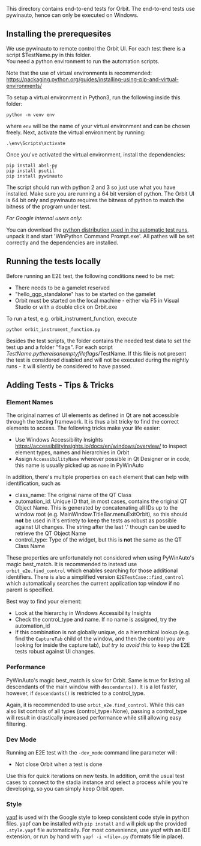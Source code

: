 This directory contains end-to-end tests for Orbit. The end-to-end tests use pywinauto, hence can
only be executed on Windows.

## Installing the prerequesites

We use pywinauto to remote control the Orbit UI. For each test there is a script $TestName.py in this folder.  
You need a python environment to run the automation scripts. 

Note that the use of virtual environments is recommended: 
https://packaging.python.org/guides/installing-using-pip-and-virtual-environments/

To setup a virtual environment in Python3, run the following inside this folder:

```
python -m venv env
```

where `env` will be the name of your virtual environment and can be chosen freely. 
Next, activate the virtual environment by running:

```
.\env\Scripts\activate
```

Once you've activated the virtual environment, install the dependencies:

```
pip install absl-py
pip install psutil
pip install pywinauto
```

The script should run with python 2 and 3 so just use what you have installed. Make sure 
you are running a 64 bit version of python.
The Orbit UI is 64 bit only and pywinauto requires the bitness of python to match the bitness 
of the program under test.

*For Google internal users only:*

You can download the 
[python distribution used in the automatic test runs](https://pantheon.corp.google.com/storage/browser/_details/orbit-integration-test-data/WPy64-3830.zip;tab=live_object?project=orbitprofiler), unpack it and start 'WinPython Command Prompt.exe'. All pathes 
will be set correctly and the dependencies are installed.

## Running the tests locally

Before running an E2E test, the following conditions need to be met: 
* There needs to be a gamelet reserved 
* "hello_ggp_standalone" has to be started on the gamelet
* Orbit must be started on the local machine - either via F5 in Visual Studio or with a 
double click on Orbit.exe

To run a test, e.g. orbit_instrument_function, execute

```
python orbit_instrument_function.py
```

Besides the test scripts, the folder contains the needed test data to set the test up and 
a folder "flags". For each script $TestName.py there is an empty file flags/$TestName.
If this file is not present the test is considered disabled and will not be executed during 
the nightly runs - it will silently be considered to have passed.

## Adding Tests - Tips & Tricks

### Element Names

The original names of UI elements as defined in Qt are **not** accessible through the 
testing framework. It is thus a bit tricky to find the correct elements to access. The following
tricks make your life easier:

- Use Windows Accessibility Insights https://accessibilityinsights.io/docs/en/windows/overview/
to inspect element types, names and hierarchies in Orbit
- Assign `AccessibilityName` wherever possible in Qt Designer or in code, this name is usually 
picked up as `name` in PyWinAuto

In addition, there's multiple properties on each element that can help with identification, such as
- class_name: The original name of the QT Class
- automation_id: Unique ID that, in most cases, contains the original QT Object Name. This is 
generated by concatenating all IDs up to the window root (e.g. MainWindow.TitleBar.menuExitOrbit),
so this should **not** be used in it's entirety to keep the tests as robust as possible against
UI changes. The string after the last '.' though can be used to retrieve the QT Object Name
- control_type: Type of the widget, but this is **not** the same as the QT Class Name

These properties are unfortunately not considered when using PyWinAuto's magic best_match. It is
recommended to instead use `orbit_e2e.find_control` which enables searching for those additional
identifiers. There is also a simplified version `E2ETestCase::find_control` which automatically 
searches the current application top window if no parent is specified.

Best way to find your element:
- Look at the hierarchy in Windows Accessibility Insights
- Check the control_type and name. If no name is assigned, try the automation_id
- If this combination is not globally unique, do a hierarchical lookup (e.g. find the `CaptureTab`
child of the window, and then the control you are looking for inside the capture tab), *but try to
avoid this* to keep the E2E tests robust against UI changes.

### Performance

PyWinAuto's magic best_match is *slow* for Orbit. Same is true for listing all descendants of the
main window with `descendants()`. It is a lot faster, however, if `descendants()` is restricted to
a control_type.

Again, it is recommended to use `orbit_e2e.find_control`. While this can also list
controls of all types (control_type=None), passing a control_type will result in drastically increased
performance while still allowing easy filtering.
 
### Dev Mode

Running an E2E test with the `-dev_mode` command line parameter will:
- Not close Orbit when a test is done

Use this for quick iterations on new tests. In addition, omit the usual test cases to connect to the 
stadia instance and select a process while you're developing, so you can simply keep Orbit open.

### Style

[yapf](https://github.com/google/yapf) is used with the Google style to keep consistent code style
in python files. yapf can be installed with `pip install` and will pick up the provided
`.style.yapf` file automatically. For most convenience, use yapf with an IDE extension, or run by
hand with `yapf -i <file>.py` (formats file in place).